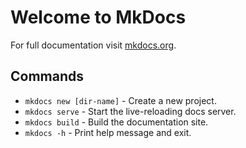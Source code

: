 # Welcome to MkDocs

For full documentation visit [mkdocs.org](https://www.mkdocs.org).

## Commands

* `mkdocs new [dir-name]` - Create a new project.
* `mkdocs serve` - Start the live-reloading docs server.
* `mkdocs build` - Build the documentation site.
* `mkdocs -h` - Print help message and exit.

<!-- ## Project layout

    mkdocs.yml    # The configuration file.
    docs/
        index.md  # The documentation homepage.
        test-page.md       # Other markdown pages, images and other files. -->
